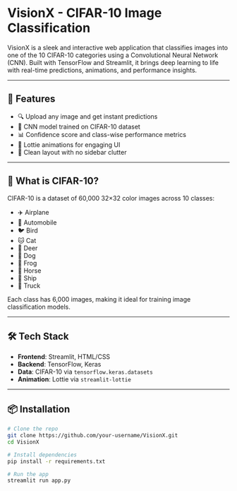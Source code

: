 # VisionX - CIFAR-10 Image Classification

VisionX is a sleek and interactive web application that classifies images into one of the 10 CIFAR-10 categories using a Convolutional Neural Network (CNN). Built with TensorFlow and Streamlit, it brings deep learning to life with real-time predictions, animations, and performance insights.

---

## 🚀 Features

- 🔍 Upload any image and get instant predictions
- 🧠 CNN model trained on CIFAR-10 dataset
- 📊 Confidence score and class-wise performance metrics
- 🎨 Lottie animations for engaging UI
- 📁 Clean layout with no sidebar clutter

---

## 🧠 What is CIFAR-10?

CIFAR-10 is a dataset of 60,000 32×32 color images across 10 classes:
- ✈️ Airplane
- 🚗 Automobile
- 🐦 Bird
- 🐱 Cat
- 🦌 Deer
- 🐶 Dog
- 🐸 Frog
- 🐴 Horse
- 🚢 Ship
- 🚚 Truck

Each class has 6,000 images, making it ideal for training image classification models.

---

## 🛠️ Tech Stack

- **Frontend**: Streamlit, HTML/CSS
- **Backend**: TensorFlow, Keras
- **Data**: CIFAR-10 via `tensorflow.keras.datasets`
- **Animation**: Lottie via `streamlit-lottie`

---

## 📦 Installation

```bash
# Clone the repo
git clone https://github.com/your-username/VisionX.git
cd VisionX

# Install dependencies
pip install -r requirements.txt

# Run the app
streamlit run app.py

